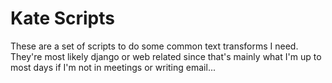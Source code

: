 # Kate Scripts

These are a set of scripts to do some common text transforms I need. They're most likely django or web related
since that's mainly what I'm up to most days if I'm not in meetings or writing email...

